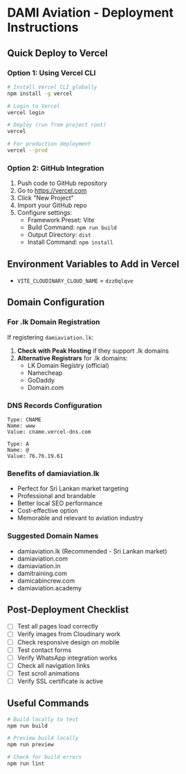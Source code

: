 # DAMI Aviation - Deployment Instructions

## Quick Deploy to Vercel

### Option 1: Using Vercel CLI
```bash
# Install Vercel CLI globally
npm install -g vercel

# Login to Vercel
vercel login

# Deploy (run from project root)
vercel

# For production deployment
vercel --prod
```

### Option 2: GitHub Integration
1. Push code to GitHub repository
2. Go to https://vercel.com
3. Click "New Project"
4. Import your GitHub repo
5. Configure settings:
   - Framework Preset: Vite
   - Build Command: `npm run build`
   - Output Directory: `dist`
   - Install Command: `npm install`

## Environment Variables to Add in Vercel
- `VITE_CLOUDINARY_CLOUD_NAME` = `dzz0qlqve`

## Domain Configuration

### For .lk Domain Registration
If registering `damiaviation.lk`:
1. **Check with Peak Hosting** if they support .lk domains
2. **Alternative Registrars** for .lk domains:
   - LK Domain Registry (official)
   - Namecheap
   - GoDaddy
   - Domain.com

### DNS Records Configuration
```
Type: CNAME
Name: www
Value: cname.vercel-dns.com

Type: A  
Name: @
Value: 76.76.19.61
```

### Benefits of damiaviation.lk
- Perfect for Sri Lankan market targeting
- Professional and brandable
- Better local SEO performance
- Cost-effective option
- Memorable and relevant to aviation industry

### Suggested Domain Names
- damiaviation.lk (Recommended - Sri Lankan market)
- damiaviation.com
- damiaviation.in
- damitraining.com
- damicabincrew.com
- damiaviation.academy

## Post-Deployment Checklist
- [ ] Test all pages load correctly
- [ ] Verify images from Cloudinary work
- [ ] Check responsive design on mobile
- [ ] Test contact forms
- [ ] Verify WhatsApp integration works
- [ ] Check all navigation links
- [ ] Test scroll animations
- [ ] Verify SSL certificate is active

## Useful Commands
```bash
# Build locally to test
npm run build

# Preview build locally
npm run preview

# Check for build errors
npm run lint
```